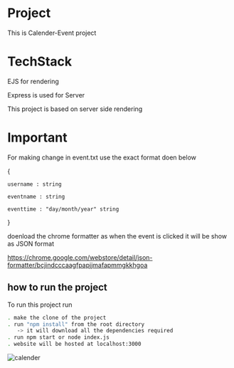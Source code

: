 
# Project

This is Calender-Event project


# TechStack

   EJS for rendering

Express is used for Server

This project is based on server side rendering 


# Important 

For making change in event.txt use the exact format doen below
 
 {

    username : string

    eventname : string

    eventtime : "day/month/year" string
 }

   doenload the chrome formatter as when the event is clicked it will be show as JSON format

 https://chrome.google.com/webstore/detail/json-formatter/bcjindcccaagfpapjjmafapmmgkkhgoa




## how to run the project

To run this project run

```bash
. make the clone of the project
. run "npm install" from the root directory
   -> it will download all the dependencies required  
. run npm start or node index.js
. website will be hosted at localhost:3000

```
![calender](https://user-images.githubusercontent.com/75625374/150669843-f88f9ccf-48c8-4079-82c0-d8bc7506508b.jpg)


